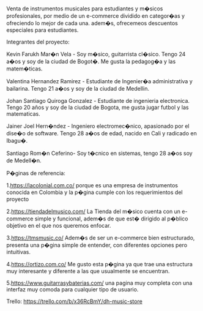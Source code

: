 
Venta de instrumentos musicales para estudiantes y m�sicos profesionales, por medio de un e-commerce dividido en categor�as y ofreciendo lo mejor de cada una. adem�s, ofrecemeos descuentos especiales para estudiantes.

Integrantes del proyecto:

Kevin Farukh Mar�n Vela - Soy m�sico, guitarrista cl�sico. Tengo 24 a�os y soy de la ciudad de Bogot�. Me gusta la pedagog�a y las matem�ticas.

Valentina Hernandez Ramirez - Estudiante de Ingenier�a administrativa y bailarina. Tengo 21 a�os y soy de la ciudad de Medellin. 

Johan Santiago Quiroga Gonzalez - Estudiante de ingenieria electronica. Tengo 20 años y soy de la ciudad de Bogota, me gusta jugar futbol y las matematicas.

Jainer Joel Hern�ndez - Ingeniero electromec�nico, apasionado por el dise�o de software. Tengo 28 a�os de edad, nacido en Cali y radicado en Ibagu�.

Santiago Rom�n Ceferino- Soy t�cnico en sistemas, tengo 28 a�os soy de Medell�n.

P�ginas de referencia:

1.https://lacolonial.com.co/ porque es una empresa de instrumentos conocida en Colombia y la p�gina cumple con los requerimientos del proyecto

2.https://tiendadelmusico.com/ La Tienda del m�sico cuenta con un e-commerce simple y funcional, adem�s de que est� dirigido al p�blico objetivo en el que nos queremos enfocar.
 
3.https://tmsmusic.co/ Adem�s de ser un e-commerce bien estructurado, presenta una p�gina simple de entender, con diferentes opciones pero intuitivas.

4.https://ortizo.com.co/ Me gusto esta p�gina ya que trae una estructura muy interesante y diferente a las que usualmente se encuentran.

5.https://www.guitarrasybaterias.com/ una pagina muy completa con una interfaz muy comoda para cualquier tipo de usuario.

 Trello: https://trello.com/b/x36RcBmY/dh-music-store
